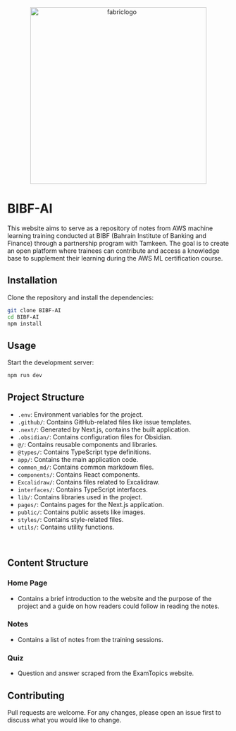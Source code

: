 

<div align="center">

<img src=".github/images/logo.gif" alt="fabriclogo" width="400" height="400"/>

</div>

# BIBF-AI


This website aims to serve as a repository of notes from AWS machine learning training conducted at BIBF (Bahrain Institute of Banking and Finance) through a partnership program with Tamkeen. 
The goal is to create an open platform where trainees can contribute and access a knowledge base to supplement their learning during the AWS ML certification course.


## Installation

Clone the repository and install the dependencies:

```sh
git clone BIBF-AI
cd BIBF-AI
npm install
```

## Usage

Start the development server:

```sh
npm run dev
```

## Project Structure

- `.env`: Environment variables for the project.
- `.github/`: Contains GitHub-related files like issue templates.
- `.next/`: Generated by Next.js, contains the built application.
- `.obsidian/`: Contains configuration files for Obsidian.
- `@/`: Contains reusable components and libraries.
- `@types/`: Contains TypeScript type definitions.
- `app/`: Contains the main application code.
- `common_md/`: Contains common markdown files.
- `components/`: Contains React components.
- `Excalidraw/`: Contains files related to Excalidraw.
- `interfaces/`: Contains TypeScript interfaces.
- `lib/`: Contains libraries used in the project.
- `pages/`: Contains pages for the Next.js application.
- `public/`: Contains public assets like images.
- `styles/`: Contains style-related files.
- `utils/`: Contains utility functions.

<br/>

## Content Structure

### Home Page 
- Contains a brief introduction to the website and the purpose of the project and a guide on how readers could follow in reading the notes.


### Notes

- Contains a list of notes from the training sessions. 


### Quiz 

- Question and answer scraped from the ExamTopics website.


## Contributing

Pull requests are welcome. For any changes, please open an issue first to discuss what you would like to change.
